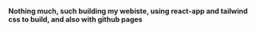 #### Nothing much, such building my webiste, using react-app and tailwind css to build, and also with github pages
